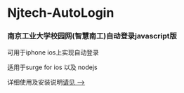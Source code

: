 # Njtech-AutoLogin

### 南京工业大学校园网(智慧南工)自动登录javascript版 

可用于iphone ios上实现自动登录

适用于surge for ios 以及 nodejs

详细使用及安装说明[请见 -->](https://github.com/zqzess/rule_for_quantumultX/tree/master/js/Mine/NjtechAutoLogin)

